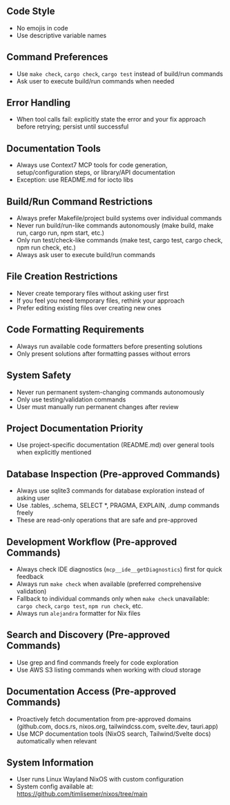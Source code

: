 ## Code Style
- No emojis in code
- Use descriptive variable names

## Command Preferences  
- Use `make check`, `cargo check`, `cargo test` instead of build/run commands
- Ask user to execute build/run commands when needed

## Error Handling
- When tool calls fail: explicitly state the error and your fix approach before retrying; persist until successful

## Documentation Tools
- Always use Context7 MCP tools for code generation, setup/configuration steps, or library/API documentation
- Exception: use README.md for iocto libs

## Build/Run Command Restrictions
- Always prefer Makefile/project build systems over individual commands
- Never run build/run-like commands autonomously (make build, make run, cargo run, npm start, etc.)
- Only run test/check-like commands (make test, cargo test, cargo check, npm run check, etc.)
- Always ask user to execute build/run commands

## File Creation Restrictions
- Never create temporary files without asking user first
- If you feel you need temporary files, rethink your approach
- Prefer editing existing files over creating new ones

## Code Formatting Requirements
- Always run available code formatters before presenting solutions
- Only present solutions after formatting passes without errors

## System Safety
- Never run permanent system-changing commands autonomously
- Only use testing/validation commands
- User must manually run permanent changes after review

## Project Documentation Priority
- Use project-specific documentation (README.md) over general tools when explicitly mentioned

## Database Inspection (Pre-approved Commands)
- Always use sqlite3 commands for database exploration instead of asking user
- Use .tables, .schema, SELECT *, PRAGMA, EXPLAIN, .dump commands freely
- These are read-only operations that are safe and pre-approved

## Development Workflow (Pre-approved Commands)
- Always check IDE diagnostics (`mcp__ide__getDiagnostics`) first for quick feedback
- Always run `make check` when available (preferred comprehensive validation)
- Fallback to individual commands only when `make check` unavailable: `cargo check`, `cargo test`, `npm run check`, etc.
- Always run `alejandra` formatter for Nix files

## Search and Discovery (Pre-approved Commands)
- Use grep and find commands freely for code exploration
- Use AWS S3 listing commands when working with cloud storage

## Documentation Access (Pre-approved Commands)
- Proactively fetch documentation from pre-approved domains (github.com, docs.rs, nixos.org, tailwindcss.com, svelte.dev, tauri.app)
- Use MCP documentation tools (NixOS search, Tailwind/Svelte docs) automatically when relevant

## System Information
- User runs Linux Wayland NixOS with custom configuration
- System config available at: https://github.com/timlisemer/nixos/tree/main
